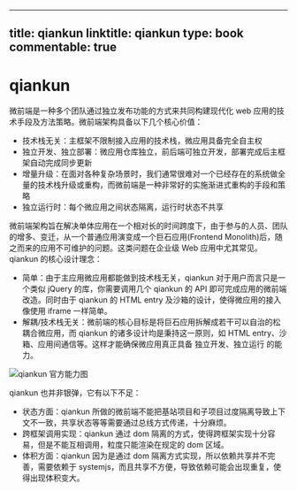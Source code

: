 
---
title: qiankun
linktitle: qiankun
type: book
commentable: true
---

# qiankun

微前端是一种多个团队通过独立发布功能的方式来共同构建现代化 web 应用的技术手段及方法策略。微前端架构具备以下几个核心价值：

- 技术栈无关：主框架不限制接入应用的技术栈，微应用具备完全自主权
- 独立开发、独立部署：微应用仓库独立，前后端可独立开发，部署完成后主框架自动完成同步更新
- 增量升级：在面对各种复杂场景时，我们通常很难对一个已经存在的系统做全量的技术栈升级或重构，而微前端是一种非常好的实施渐进式重构的手段和策略
- 独立运行时：每个微应用之间状态隔离，运行时状态不共享

微前端架构旨在解决单体应用在一个相对长的时间跨度下，由于参与的人员、团队的增多、变迁，从一个普通应用演变成一个巨石应用(Frontend Monolith)后，随之而来的应用不可维护的问题。这类问题在企业级 Web 应用中尤其常见。qiankun 的核心设计理念：

- 简单：由于主应用微应用都能做到技术栈无关，qiankun 对于用户而言只是一个类似 jQuery 的库，你需要调用几个 qiankun 的 API 即可完成应用的微前端改造。同时由于 qiankun 的 HTML entry 及沙箱的设计，使得微应用的接入像使用 iframe 一样简单。
- 解耦/技术栈无关：微前端的核心目标是将巨石应用拆解成若干可以自治的松耦合微应用，而 qiankun 的诸多设计均是秉持这一原则，如 HTML entry、沙箱、应用间通信等。这样才能确保微应用真正具备 独立开发、独立运行 的能力。

![qiankun 官方能力图](https://pic.imgdb.cn/item/607e86a08322e6675c48686f.jpg)

qiankun 也并非银弹，它有以下不足：

- 状态方面：qiankun 所做的微前端不能把基站项目和子项目过度隔离导致上下文不一致，共享状态等等需要通过总线方式传递，十分麻烦。
- 跨框架调用实现：qiankun 通过 dom 隔离的方式，使得跨框架实现十分容易，但是不能互相调用，粒度只能渲染在规定的 dom 区域。
- 体积方面：qiankun 因为是通过 dom 隔离方式实现，所以依赖共享并不完善，需要依赖于 systemjs，而且共享不方便，导致依赖可能会出现重复，使得出现体积变大。

    